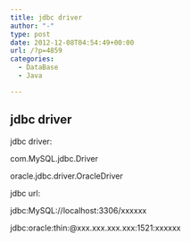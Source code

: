 ```yaml
---
title: jdbc driver
author: "-"
type: post
date: 2012-12-08T04:54:49+00:00
url: /?p=4859
categories:
  - DataBase
  - Java

---
```

## jdbc driver
jdbc driver:

com.MySQL.jdbc.Driver

oracle.jdbc.driver.OracleDriver


jdbc url:

jdbc:MySQL://localhost:3306/xxxxxx

jdbc:oracle:thin:@xxx.xxx.xxx.xxx:1521:xxxxxx